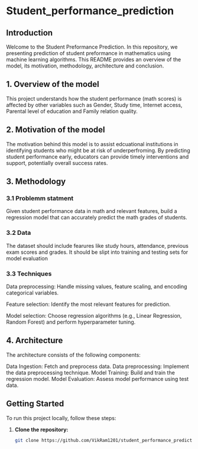# Student_performance_prediction

## Introduction
Welcome to the Student Preformance Prediction. In this repository, we presenting prediction of student preformance in mathematics using machine learning algorithms. This README provides an overview of the model, its motivation, methodology, architecture and conclusion.

## 1. Overview of the model
This project understands how the student performance (math scores) is affected by other variables such as Gender, Study time, Internet access, Parental level of education and Family relation quality.

## 2. Motivation of the model
The motivation behind this model is to assist edcuational institutions in identifying students who might be at risk of underperfroming. By predicting student performance early, educators can provide timely interventions and support, potentially overall success rates.

## 3. Methodology
### 3.1 Problemm statment 
Given student performance data in math and relevant features, build a regression model that can accurately predict the math grades of students.

### 3.2 Data
The dataset should include fearures like study hours, attendance, previous exam scores and grades. It should be slipt into training and testing sets for model evaluation 

### 3.3 Techniques

Data preprocessing: Handle missing values, feature scaling, and encoding categorical variables.

Feature selection: Identify the most relevant features for prediction.

Model selection: Choose regression algorithms (e.g., Linear Regression, Random Forest) and perform hyperparameter tuning.

## 4. Architecture
The architecture consists of the following components:

Data Ingestion: Fetch and preprocess data.
Data preprocessing: Implement the data preprocessing technique.
Model Training: Build and train the regression model.
Model Evaluation: Assess model performance using test data.

## Getting Started

To run this project locally, follow these steps:

1. **Clone the repository:**
   ```bash
   git clone https://github.com/VikRam1201/student_performance_prediction
